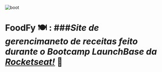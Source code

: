 ![boot](https://user-images.githubusercontent.com/63380367/110002753-829b1c80-7cf4-11eb-99c9-ea2abf316fe1.png)

# FoodFy 🍽️ : ###*Site de gerencimaneto de receitas feito durante o Bootcamp LaunchBase da [Rocketseat!](https:://rocketseat.com.br)* 🚀



